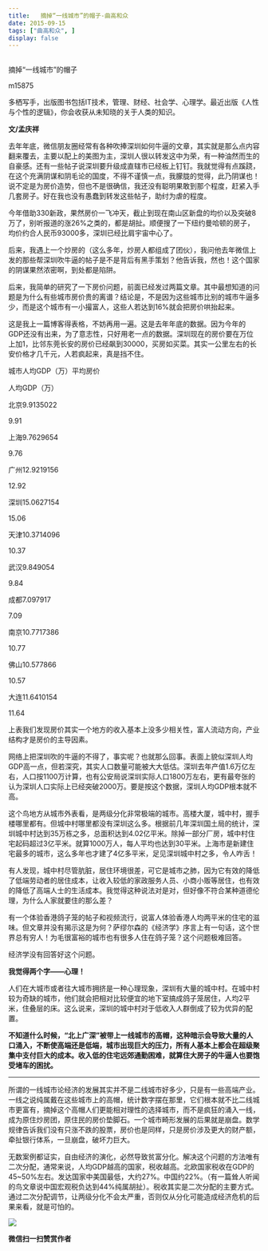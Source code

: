 ```yaml
---
title:   摘掉“一线城市”的帽子-曲高和众
date: 2015-09-15
tags: ["曲高和众", ]
display: false
---
```



## 



摘掉“一线城市”的帽子




m15875




多栖写手，出版图书包括IT技术，管理、财经、社会学、心理学。最近出版《人性与个性的逻辑》，你会收获从未知晓的关于人类的知识。


**文/孟庆祥**



去年年底，微信朋友圈经常有各种吹捧深圳如何牛逼的文章，其实就是那么点内容翻来覆去，主要以配上的美图为主，深圳人很以转发这中为荣，有一种油然而生的自豪感。还有一些帖子说深圳要升级成直辖市已经板上钉钉。我就觉得有点蹊跷，在这个充满阴谋和阴毛论的国度，不得不谨慎一点，我朦胧的觉得，此乃阴谋也！说不定是为房价造势，但也不是很确信，我还没有聪明果敢到那个程度，赶紧入手几套房子。好在我也没有愚蠢到转发这些帖子，助纣为虐的程度。



今年借助330新政，果然房价一飞冲天，截止到现在南山区新盘的均价以及突破8万了，别听报道的涨26%之类的，都是胡扯。顺便搜了一下纽约曼哈顿的房子，均价约合人民币93000多，深圳已经比肩宇宙中心了。



后来，我遇上一个炒房的（这么多年，炒房人都组成了团伙），我问他去年微信上发的那些帮深圳吹牛逼的帖子是不是背后有黑手策划？他告诉我，然也！这个国家的阴谋果然浓密啊，到处都是陷阱。



后来，我简单的研究了一下房价问题，前面已经发过两篇文章。其中最想知道的问题是为什么有些城市房价贵的离谱？结论是，不是因为这些城市比别的城市牛逼多少，而是这个城市有一小撮富人，这些人若达到16%就会把房价哄抬起来。



这是我上一篇博客得表格，不妨再用一遍。这是去年年底的数据。因为今年的GDP还没有出来，为了意志性，只好用老一点的数据。深圳现在的房价要在万位上加1，比邻东莞长安的房价已经飙到30000，买房如买菜。其实一公里左右的长安价格才几千元，人若疯起来，真是挡不住。


<td width="73" valign="top" style="border-color: windowtext; border-width: 1px; padding: 0px 7px;">城市</td><td width="104" valign="top" style="border-top-color: windowtext; border-right-color: windowtext; border-bottom-color: windowtext; border-top-width: 1px; border-right-width: 1px; border-bottom-width: 1px; border-left-style: none; padding: 0px 7px;">人均GDP（万）</td><td width="85" valign="top" style="border-top-color: windowtext; border-right-color: windowtext; border-bottom-color: windowtext; border-top-width: 1px; border-right-width: 1px; border-bottom-width: 1px; border-left-style: none; padding: 0px 7px;">平均房价</td>

人均GDP（万）
<td width="73" valign="top" style="border-right-color: windowtext; border-bottom-color: windowtext; border-left-color: windowtext; border-right-width: 1px; border-bottom-width: 1px; border-left-width: 1px; border-top-style: none; padding: 0px 7px;">北京</td><td width="104" valign="top" style="border-top-style: none; border-left-style: none; border-bottom-color: windowtext; border-bottom-width: 1px; border-right-color: windowtext; border-right-width: 1px; padding: 0px 7px;">9.91</td><td width="85" valign="top" style="border-top-style: none; border-left-style: none; border-bottom-color: windowtext; border-bottom-width: 1px; border-right-color: windowtext; border-right-width: 1px; padding: 0px 7px;">35022</td>

9.91
<td width="73" valign="top" style="border-right-color: windowtext; border-bottom-color: windowtext; border-left-color: windowtext; border-right-width: 1px; border-bottom-width: 1px; border-left-width: 1px; border-top-style: none; padding: 0px 7px;">上海</td><td width="104" valign="top" style="border-top-style: none; border-left-style: none; border-bottom-color: windowtext; border-bottom-width: 1px; border-right-color: windowtext; border-right-width: 1px; padding: 0px 7px;">9.76</td><td width="85" valign="top" style="border-top-style: none; border-left-style: none; border-bottom-color: windowtext; border-bottom-width: 1px; border-right-color: windowtext; border-right-width: 1px; padding: 0px 7px;">29654</td>

9.76
<td width="73" valign="top" style="border-right-color: windowtext; border-bottom-color: windowtext; border-left-color: windowtext; border-right-width: 1px; border-bottom-width: 1px; border-left-width: 1px; border-top-style: none; padding: 0px 7px;">广州</td><td width="104" valign="top" style="border-top-style: none; border-left-style: none; border-bottom-color: windowtext; border-bottom-width: 1px; border-right-color: windowtext; border-right-width: 1px; padding: 0px 7px;">12.92</td><td width="85" valign="top" style="border-top-style: none; border-left-style: none; border-bottom-color: windowtext; border-bottom-width: 1px; border-right-color: windowtext; border-right-width: 1px; padding: 0px 7px;">19156</td>

12.92
<td width="73" valign="top" style="border-right-color: windowtext; border-bottom-color: windowtext; border-left-color: windowtext; border-right-width: 1px; border-bottom-width: 1px; border-left-width: 1px; border-top-style: none; padding: 0px 7px;">深圳</td><td width="104" valign="top" style="border-top-style: none; border-left-style: none; border-bottom-color: windowtext; border-bottom-width: 1px; border-right-color: windowtext; border-right-width: 1px; padding: 0px 7px;">15.06</td><td width="85" valign="top" style="border-top-style: none; border-left-style: none; border-bottom-color: windowtext; border-bottom-width: 1px; border-right-color: windowtext; border-right-width: 1px; padding: 0px 7px;">27154</td>

15.06
<td width="73" valign="top" style="border-right-color: windowtext; border-bottom-color: windowtext; border-left-color: windowtext; border-right-width: 1px; border-bottom-width: 1px; border-left-width: 1px; border-top-style: none; padding: 0px 7px;">天津</td><td width="104" valign="top" style="border-top-style: none; border-left-style: none; border-bottom-color: windowtext; border-bottom-width: 1px; border-right-color: windowtext; border-right-width: 1px; padding: 0px 7px;">10.37</td><td width="85" valign="top" style="border-top-style: none; border-left-style: none; border-bottom-color: windowtext; border-bottom-width: 1px; border-right-color: windowtext; border-right-width: 1px; padding: 0px 7px;">14096</td>

10.37
<td width="73" valign="top" style="border-right-color: windowtext; border-bottom-color: windowtext; border-left-color: windowtext; border-right-width: 1px; border-bottom-width: 1px; border-left-width: 1px; border-top-style: none; padding: 0px 7px;">武汉</td><td width="104" valign="top" style="border-top-style: none; border-left-style: none; border-bottom-color: windowtext; border-bottom-width: 1px; border-right-color: windowtext; border-right-width: 1px; padding: 0px 7px;">9.84</td><td width="85" valign="top" style="border-top-style: none; border-left-style: none; border-bottom-color: windowtext; border-bottom-width: 1px; border-right-color: windowtext; border-right-width: 1px; padding: 0px 7px;">9054</td>

9.84
<td width="73" valign="top" style="border-right-color: windowtext; border-bottom-color: windowtext; border-left-color: windowtext; border-right-width: 1px; border-bottom-width: 1px; border-left-width: 1px; border-top-style: none; padding: 0px 7px;">成都</td><td width="104" valign="top" style="border-top-style: none; border-left-style: none; border-bottom-color: windowtext; border-bottom-width: 1px; border-right-color: windowtext; border-right-width: 1px; padding: 0px 7px;">7.09</td><td width="85" valign="top" style="border-top-style: none; border-left-style: none; border-bottom-color: windowtext; border-bottom-width: 1px; border-right-color: windowtext; border-right-width: 1px; padding: 0px 7px;">7917</td>

7.09
<td width="73" valign="top" style="border-right-color: windowtext; border-bottom-color: windowtext; border-left-color: windowtext; border-right-width: 1px; border-bottom-width: 1px; border-left-width: 1px; border-top-style: none; padding: 0px 7px;">南京</td><td width="104" valign="top" style="border-top-style: none; border-left-style: none; border-bottom-color: windowtext; border-bottom-width: 1px; border-right-color: windowtext; border-right-width: 1px; padding: 0px 7px;">10.77</td><td width="85" valign="top" style="border-top-style: none; border-left-style: none; border-bottom-color: windowtext; border-bottom-width: 1px; border-right-color: windowtext; border-right-width: 1px; padding: 0px 7px;">17386</td>

10.77
<td width="73" valign="top" style="border-right-color: windowtext; border-bottom-color: windowtext; border-left-color: windowtext; border-right-width: 1px; border-bottom-width: 1px; border-left-width: 1px; border-top-style: none; padding: 0px 7px;">佛山</td><td width="104" valign="top" style="border-top-style: none; border-left-style: none; border-bottom-color: windowtext; border-bottom-width: 1px; border-right-color: windowtext; border-right-width: 1px; padding: 0px 7px;">10.57</td><td width="85" valign="top" style="border-top-style: none; border-left-style: none; border-bottom-color: windowtext; border-bottom-width: 1px; border-right-color: windowtext; border-right-width: 1px; padding: 0px 7px;">7866</td>

10.57
<td width="73" valign="top" style="border-right-color: windowtext; border-bottom-color: windowtext; border-left-color: windowtext; border-right-width: 1px; border-bottom-width: 1px; border-left-width: 1px; border-top-style: none; padding: 0px 7px;">大连</td><td width="104" valign="top" style="border-top-style: none; border-left-style: none; border-bottom-color: windowtext; border-bottom-width: 1px; border-right-color: windowtext; border-right-width: 1px; padding: 0px 7px;">11.64</td><td width="85" valign="top" style="border-top-style: none; border-left-style: none; border-bottom-color: windowtext; border-bottom-width: 1px; border-right-color: windowtext; border-right-width: 1px; padding: 0px 7px;">10154</td>

11.64



上表我们发现房价其实一个地方的收入基本上没多少相关性，富人流动方向，产业结构才是房价的主导因素。



网络上把深圳吹的牛逼的不得了，事实呢？也就那么回事。表面上貌似深圳人均GDP高一点，但若深究，其实人口数量可能被大大低估。深圳去年产值1.6万亿左右，人口按1100万计算，也有公安局说深圳实际人口1800万左右，更有最夸张的认为深圳人口实际上已经突破2000万。要是按这个数据，深圳人均GDP根本就不高。



这个鸟地方从城市外表看，是两级分化非常极端的城市。高楼大厦，城中村，握手楼哪里都有。但城中村哪里都没有深圳这么多。根据前几年深圳国土局的统计，深圳城中村达到35万栋之多，总面积达到4.02亿平米。除掉一部分厂房，城中村住宅起码超过3亿平米。就算1000万人，每人平均也达到30平米。上海市是新建住宅最多的城市，这么多年也才建了4亿多平米，足见深圳城中村之多，令人咋舌！



有人发现，城中村尽管肮脏，居住环境很差，可它是城市之肺，因为它有效的降低了低端劳动者的居住成本，让收入较低的家政服务人员、小商小贩等居住，也有效的降低了高端人士的生活成本。我觉得这种说法对是对，但好像不符合某种道德伦理，为什么人家就要住的那么差？



有一个体验香港鸽子笼的帖子和视频流行，说富人体验香港人均两平米的住宅的滋味。但文章并没有揭示这是为何？萨缪尔森的《经济学》序言上有一句话，这个世界总有穷人！为毛很富裕的城市也有很多人住在鸽子笼？这个问题极难回答。



经济学没有回答好这个问题。



**我觉得两个字——心理！**



人们在大城市或者往大城市拥挤是一种心理现象，深圳有大量的城中村。在城中村较为奇缺的城市，他们就会把相对比较便宜的地下室搞成鸽子笼居住，人均2平米，住叠层的床。这么说来，深圳的城中村对于低收入人群倒成了较为优异的配置。



**不知道什么时候，“北上广深”被带上一线城市的高帽，这种暗示会导致大量的人口涌入，不断使高端还是低端，城市出现巨大的压力，所有人基本上都会在超级聚集中支付巨大的成本。收入低的住宅远郊通勤困难，就算住大房子的牛逼人也要饱受堵车的困扰。**

** **

所谓的一线城市论经济的发展其实并不是二线城市好多少，只是有一些高端产业。一线之说纯属戴在这些城市上的高帽，统计数字摆在那里，它们根本就不比二线城市更富有，摘掉这个高帽人们更能相对理性的选择城市，而不是疯狂的涌入一线，成为原住炒房团，原住民的房价垫脚石。一个城市畸形发展的后果就是崩盘。数学规律告诉我们没有只涨不跌的股票，房价也是同样，只是房价涉及更大的财产额，牵扯银行体系，一旦崩盘，破坏力巨大。



无数案例都证实，自由经济的演化，必然导致贫富分化。解决这个问题的方法唯有二次分配，通常来说，人均GDP越高的国家，税收越高。北欧国家税收在GDP的45~50%左右。发达国家中美国最低，大约27%。中国约22%。（有一篇耸人听闻的鸟文章说中国宏观税负达到44%纯属胡扯）。税收其实是二次分配的主要方式。通过二次分配调节，让两级分化不会太严重，否则仅从分化可能造成经济危机的后果来看，就是可怕的。







<img data-s="300,640" data-type="jpeg" src="http://mmbiz.qpic.cn/mmbiz/fxGMiaL5Zj1j8078jfvDtJo7fUS24zfgmfc7nuCJAM6Cic1x9xDX4w4YX0uDaiarWT6uKXbBHsHVrkrzg1qo4ic27Q/0?wx_fmt=jpeg" data-ratio="1" data-w="430"/>




**微信扫一扫赞赏作者**